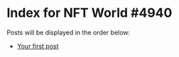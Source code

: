 # Index for NFT World #4940
Posts will be displayed in the order below:

- [Your first post](./001-first.md)

